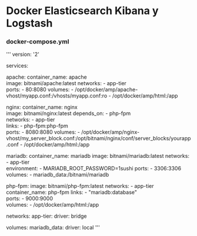 # Docker Elasticsearch Kibana y Logstash
### docker-compose.yml
'''
version: '2'

services:

  apache:
    container_name: apache  
    image: bitnami/apache:latest
    networks:
      - app-tier        
    ports:
      - 80:8080
    volumes:
      - /opt/docker/amp/apache-vhost/myapp.conf:/vhosts/myapp.conf:ro
      - /opt/docker/amp/html:/app
      
  nginx:
    container_name: nginx  
    image: bitnami/nginx:latest
    depends_on:
      - php-fpm    
    networks:
      - app-tier            
    links:
      - php-fpm:php-fpm    
    ports:
      - 8080:8080
    volumes:
      - /opt/docker/amp/nginx-vhost/my_server_block.conf:/opt/bitnami/nginx/conf/server_blocks/yourapp.conf
      - /opt/docker/amp/html:/app

  mariadb:
    container_name: mariadb 
    image: bitnami/mariadb:latest
    networks:
      - app-tier            
    environment:
      - MARIADB_ROOT_PASSWORD=1sushi
    ports:
      - 3306:3306
    volumes:
      - mariadb_data:/bitnami/mariadb

  php-fpm:
    image: bitnami/php-fpm:latest
    networks:
      - app-tier     
    container_name: php-fpm
    links:
      - "mariadb:database"    
    ports:
      - 9000:9000    
    volumes:
      - /opt/docker/amp/html:/app

networks:
  app-tier:
    driver: bridge

volumes:
  mariadb_data:
    driver: local
'''
